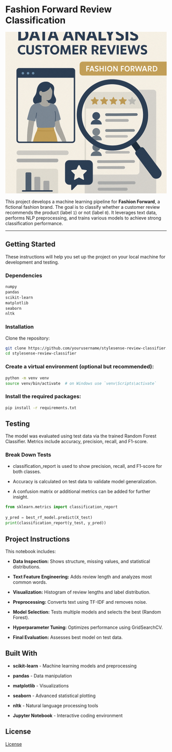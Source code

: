 # Fashion Forward Review Classification

![Alt Text](gfx/title_image.png)

This project develops a machine learning pipeline for **Fashion Forward**, a fictional fashion brand. The goal is to classify whether a customer review recommends the product (label `1`) or not (label `0`). It leverages text data, performs NLP preprocessing, and trains various models to achieve strong classification performance.

---

## Getting Started

These instructions will help you set up the project on your local machine for development and testing.

### Dependencies

```bash
numpy
pandas
scikit-learn
matplotlib
seaborn
nltk
```

### Installation

Clone the repository:

```bash
git clone https://github.com/yourusername/stylesense-review-classifier.git
cd stylesense-review-classifier
```

### Create a virtual environment (optional but recommended):

```bash
python -m venv venv
source venv/bin/activate  # on Windows use `venv\Scripts\activate`
```

### Install the required packages:

```bash
pip install -r requirements.txt
```

## Testing

The model was evaluated using test data via the trained Random Forest Classifier. Metrics include accuracy, precision, recall, and F1-score.

### Break Down Tests

- classification_report is used to show precision, recall, and F1-score for both classes.

- Accuracy is calculated on test data to validate model generalization.

- A confusion matrix or additional metrics can be added for further insight.

```python
from sklearn.metrics import classification_report

y_pred = best_rf_model.predict(X_test)
print(classification_report(y_test, y_pred))
```

## Project Instructions

This notebook includes:

- **Data Inspection:** Shows structure, missing values, and statistical distributions.

- **Text Feature Engineering:** Adds review length and analyzes most common words.

- **Visualization:** Histogram of review lengths and label distribution.

- **Preprocessing:** Converts text using TF-IDF and removes noise.

- **Model Selection:** Tests multiple models and selects the best (Random Forest).

- **Hyperparameter Tuning:** Optimizes performance using GridSearchCV.

- **Final Evaluation:** Assesses best model on test data.

## Built With

- **scikit-learn** - Machine learning models and preprocessing

- **pandas** - Data manipulation

- **matplotlib** - Visualizations

- **seaborn** - Advanced statistical plotting

- **nltk** - Natural language processing tools

- **Jupyter Notebook** - Interactive coding environment

## License

[License](LICENSE.txt)
